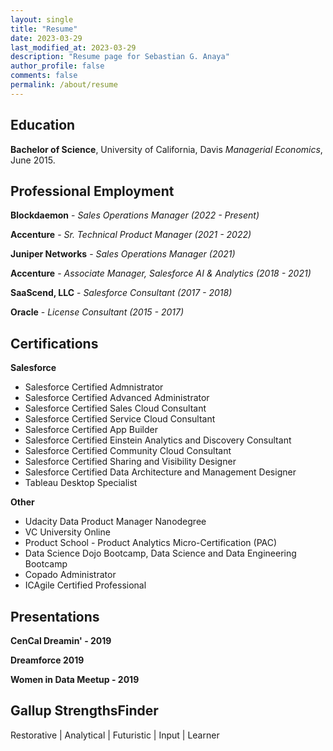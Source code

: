 ```yaml
---
layout: single
title: "Resume"
date: 2023-03-29
last_modified_at: 2023-03-29
description: "Resume page for Sebastian G. Anaya"
author_profile: false
comments: false
permalink: /about/resume
---
```


Education
---

**Bachelor of Science**, University of California, Davis *Managerial Economics*, June 2015.

Professional Employment
---
**Blockdaemon** - *Sales Operations Manager (2022 - Present)*

**Accenture** - *Sr. Technical Product Manager (2021 - 2022)*

**Juniper Networks** - *Sales Operations Manager (2021)*

**Accenture** - *Associate Manager, Salesforce AI & Analytics (2018 - 2021)* 

**SaaScend, LLC** - *Salesforce Consultant (2017 - 2018)*

**Oracle** - *License Consultant (2015 - 2017)*

Certifications
---

**Salesforce**

*   Salesforce Certified Admnistrator
*   Salesforce Certified Advanced Administrator
*   Salesforce Certified Sales Cloud Consultant
*   Salesforce Certified Service Cloud Consultant
*   Salesforce Certified App Builder
*   Salesforce Certified Einstein Analytics and Discovery Consultant
*   Salesforce Certified Community Cloud Consultant
*   Salesforce Certified Sharing and Visibility Designer
*   Salesforce Certified Data Architecture and Management Designer
*   Tableau Desktop Specialist

**Other**
*   Udacity Data Product Manager Nanodegree
*   VC University Online
*   Product School - Product Analytics Micro-Certification (PAC)
*   Data Science Dojo Bootcamp, Data Science and Data Engineering Bootcamp
*   Copado Administrator
*   ICAgile Certified Professional

Presentations
---

**CenCal Dreamin' - 2019**

**Dreamforce 2019**

**Women in Data Meetup - 2019**

Gallup StrengthsFinder
---
Restorative | Analytical | Futuristic | Input | Learner 
